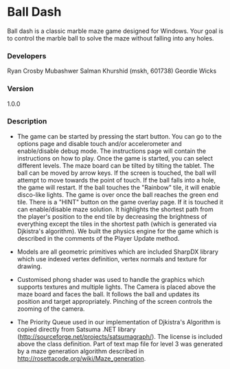 # Ball Dash
Ball dash is a classic marble maze game designed for Windows. Your goal is to control the marble ball to solve the maze without falling into any holes.

### Developers
Ryan Crosby
Mubashwer Salman Khurshid (mskh, 601738)
Geordie Wicks

### Version
1.0.0

### Description
* The game can be started by pressing the start button. You can go to the options page and disable touch and/or accelerometer and enable/disable debug mode. The instructions page will contain the instructions on how to play. Once the game is started, you can select different levels. The maze board can be tilted by tilting the tablet. The ball can be moved by arrow keys. If the screen is touched, the ball will attempt to move towards the point of touch. If the ball falls into a hole, the game will restart. If the ball touches the "Rainbow" tile, it will enable disco-like lights. The game is over once the ball reaches the green end tile. There is a "HINT" button on the game overlay page. If it is touched it can enable/disable maze solution. It highlights the shortest path from the player's position to the end tile by decreasing the brightness of everything except the tiles in the shortest path (which is generated via Djkistra's algorithm). We built the physics engine for the game which is described in the comments of the Player Update method.

* Models are all geometric primitives which are included SharpDX library which use indexed vertex definition, vertex normals and texture for drawing.

* Customised phong shader was used to handle the graphics which supports textures and multiple lights. The Camera is placed above the maze board and faces the ball. It follows the ball and updates its position and target appropriately. Pinching of the screen controls the zooming of the camera. 

* The Priority Queue used in our implementation of Djkistra's Algorithm is copied directly from Satsuma .NET library (http://sourceforge.net/projects/satsumagraph/). The license is included above the class definition. Part of text map file for level 3 was generated by a maze generation algorithm described in http://rosettacode.org/wiki/Maze_generation.